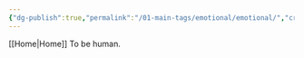 ```yaml
---
{"dg-publish":true,"permalink":"/01-main-tags/emotional/emotional/","created":"2024-11-18T16:47:30.828+05:30","updated":"2024-10-11T13:26:22.000+05:30"}
---
```


[[Home\|Home]]
To be human.
